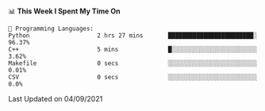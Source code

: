 <!--START_SECTION:waka-->
📊 **This Week I Spent My Time On** 

```text
💬 Programming Languages: 
Python                   2 hrs 27 mins       ████████████████████████░   96.37% 
C++                      5 mins              █░░░░░░░░░░░░░░░░░░░░░░░░   3.62% 
Makefile                 0 secs              ░░░░░░░░░░░░░░░░░░░░░░░░░   0.01% 
CSV                      0 secs              ░░░░░░░░░░░░░░░░░░░░░░░░░   0.0%

```


 Last Updated on 04/09/2021
<!--END_SECTION:waka-->

<!--
**mdberkey/mdberkey** is a ✨ _special_ ✨ repository because its `README.md` (this file) appears on your GitHub profile.

Here are some ideas to get you started:

- 🔭 I’m currently working on ...
- 🌱 I’m currently learning ...
- 👯 I’m looking to collaborate on ...
- 🤔 I’m looking for help with ...
- 💬 Ask me about ...
- 📫 How to reach me: ...
- 😄 Pronouns: ...
- ⚡ Fun fact: ...
-->
